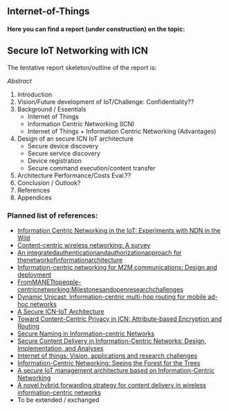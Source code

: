 ## Internet-of-Things

#### Here you can find a report (under construction) on the topic: 

## Secure IoT Networking with ICN

The tentative report skeleton/outline of the report is:

*Abstract*
1. Introduction
2. Vision/Future development of IoT/Challenge: Confidentiality??
2. Background / Essentials
    - Internet of Things
    - Information Centric Networking (ICN)
    - Internet of Things + Information Centric Networking (Advantages)
3. Design of an secure ICN IoT architecture
    - Secure device discovery
    - Secure service discovery
    - Device registration 
    - Secure command execution/content transfer
4. Architecture Performance/Costs Eval.??
5. Conclusion / Outlook?
6. References
7. Appendices


### Planned list of references:
- [Information Centric Networking in the IoT:
Experiments with NDN in the Wild](https://www.google.com)
- [Content-centric wireless networking: A survey](https://www.google.com)
- [An integratedauthenticationandauthorizationapproach
for thenetworkofinformationarchitecture](https://www.google.com)
- [Information-centric networking for M2M communications: Design and deployment](https://www.google.com)
- [FromMANETtopeople-centricnetworking:Milestonesandopenresearchchallenges](https://www.google.com)
- [Dynamic Unicast: Information-centric multi-hop routing for mobile ad-hoc networks](https://www.google.com)
- [A Secure ICN-IoT Architecture](https://www.google.com)
- [Toward Content-Centric Privacy in ICN:
Attribute-based Encryption and Routing](https://www.google.com)
- [Secure Naming in Information-centric Networks](https://www.google.com)
- [Secure Content Delivery in Information-Centric Networks:
Design, Implementation, and Analyses](https://www.google.com)
- [Internet of things: Vision, applications and research challenges](https://www.google.com)
- [Information-Centric Networking:
Seeing the Forest for the Trees](https://www.google.com)
- [A secure IoT management architecture based on Information-Centric Networking](https://www.google.com)
- [A novel hybrid forwarding strategy for content delivery in wireless information-centric networks](https://www.google.com)
- To be extended / exchanged


